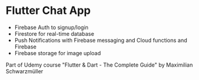 # Flutter Chat App
- Firebase Auth to signup/login
- Firestore for real-time database
- Push Notifications with Firebase messaging and Cloud functions and Firebase 
- Firebase storage for image upload

Part of Udemy course "Flutter & Dart - The Complete Guide" by Maximilian Schwarzmüller
